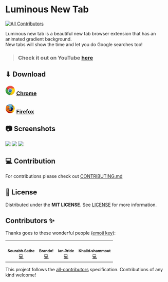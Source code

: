 # Luminous New Tab
<!-- ALL-CONTRIBUTORS-BADGE:START - Do not remove or modify this section -->
[![All Contributors](https://img.shields.io/badge/all_contributors-4-orange.svg?style=flat-square)](#contributors-)
<!-- ALL-CONTRIBUTORS-BADGE:END -->
Luminous new tab is a beautiful new tab browser extension that has an animated gradient background.                
New tabs will show the time and let you do Google searches too!

>### Check it out on YouTube [here](https://www.youtube.com/watch?v=BWXQjgYy9-w)

## ⬇ Download
### <img src="https://raw.githubusercontent.com/devicons/devicon/master/icons/chrome/chrome-original.svg" width="30"> [Chrome](https://chrome.google.com/webstore/detail/luminous-new-tab/gakanaedbiohimbhbddcilejbpdmobdo)
### <img src="https://raw.githubusercontent.com/devicons/devicon/master/icons/firefox/firefox-original.svg" width="30"> [Firefox](https://addons.mozilla.org/en-US/firefox/addon/luminous-tab/)

## 📷 Screenshots
![](https://github.com/virejdasani/LuminousNewTab/blob/master/StoreAssets/SC1.png)
![](https://github.com/virejdasani/LuminousNewTab/blob/master/StoreAssets/SC2.png)
![](https://github.com/virejdasani/LuminousNewTab/blob/master/StoreAssets/SC3.png)

## 💻 Contribution
For contributions please check out [CONTRIBUTING.md](/CONTRIBUTING.md)

## 📄 License
Distributed under the **MIT LICENSE**. See [LICENSE](/LICENSE) for more information.

## Contributors ✨

Thanks goes to these wonderful people ([emoji key](https://allcontributors.org/docs/en/emoji-key)):

<!-- ALL-CONTRIBUTORS-LIST:START - Do not remove or modify this section -->
<!-- prettier-ignore-start -->
<!-- markdownlint-disable -->
<table>
  <tr>
    <td align="center"><a href="https://github.com/sourhub226"><img src="https://avatars.githubusercontent.com/u/58329492?v=4?s=100" width="100px;" alt=""/><br /><sub><b>Sourabh Sathe</b></sub></a><br /><a href="https://github.com/virejdasani/LuminousNewTab/commits?author=sourhub226" title="Code">💻</a></td>
    <td align="center"><a href="http://breadcrumb.fun"><img src="https://avatars.githubusercontent.com/u/63469489?v=4?s=100" width="100px;" alt=""/><br /><sub><b>Brando!</b></sub></a><br /><a href="https://github.com/virejdasani/LuminousNewTab/commits?author=BreadcrumbIsTaken" title="Code">💻</a></td>
    <td align="center"><a href="https://www.deviantart.com/lateralus138"><img src="https://avatars.githubusercontent.com/u/21045862?v=4?s=100" width="100px;" alt=""/><br /><sub><b>Ian Pride</b></sub></a><br /><a href="https://github.com/virejdasani/LuminousNewTab/commits?author=Lateralus138" title="Code">💻</a></td>
    <td align="center"><a href="https://github.com/5alidshammout"><img src="https://avatars.githubusercontent.com/u/73162518?v=4?s=100" width="100px;" alt=""/><br /><sub><b>Khalid shammout</b></sub></a><br /><a href="https://github.com/virejdasani/LuminousNewTab/commits?author=5alidshammout" title="Code">💻</a></td>
  </tr>
</table>

<!-- markdownlint-restore -->
<!-- prettier-ignore-end -->

<!-- ALL-CONTRIBUTORS-LIST:END -->

This project follows the [all-contributors](https://github.com/all-contributors/all-contributors) specification. Contributions of any kind welcome!